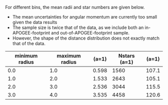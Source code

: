 

For different bins, the mean radii and star numbers are given below.
 - The mean uncertainties for angular momentum are currently too small given the data results
 - The sample size is twice that of the data, as we include both an in-APOGEE-footprint and out-of-APOGEE-footprint sample.
 - However, the shape of the distance distribution does not exactly match that of the data.


| minimum radius | maximum radius | <r> (a=1) | Nstars (a=1) | <Lz uncertainty> (a=1) |
| -------------- | -------------- | --------- | ------------ | ---------------------- |
| 0.0            | 1.0            | 0.598     | 1560         |  107.1                 |
| 1.0            | 2.0            | 1.533     | 2643         |  105.1                 |
| 2.0            | 3.0            | 2.536     | 3044         |  115.5                 |
| 3.0            | 4.0            | 3.535     | 4458         |  120.6                 |
